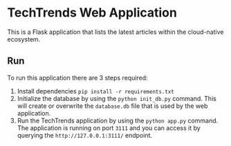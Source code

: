 # TechTrends Web Application

This is a Flask application that lists the latest articles within the cloud-native ecosystem.

## Run

To run this application there are 3 steps required:

1. Install dependencies `pip install -r requirements.txt`
2. Initialize the database by using the `python init_db.py` command. This will create or overwrite the `database.db` file that is used by the web application.
3. Run the TechTrends application by using the `python app.py` command. The application is running on port `3111` and you can access it by querying the `http://127.0.0.1:3111/` endpoint.